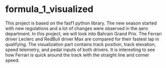 # formula_1_visualized
This project is based on the fasf1 python library. The new season started with new regulations and a lot of changes were observed in the aero department. In this project, we will look into Bahrain Grand Prix. The Ferrari driver Leclerc and RedBull driver Max are compared for their fastest lap in qualifying. The visualization part contains track position, track elevation, speed telemetry, and pedal inputs of both drivers. It is interesting to see how Ferrari is quick around the track with the straight line and corner speed.  
